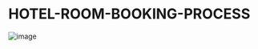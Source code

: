 # HOTEL-ROOM-BOOKING-PROCESS

![image](https://github.com/user-attachments/assets/b4f8dc96-79cd-483a-8702-96bde9143b3e)
